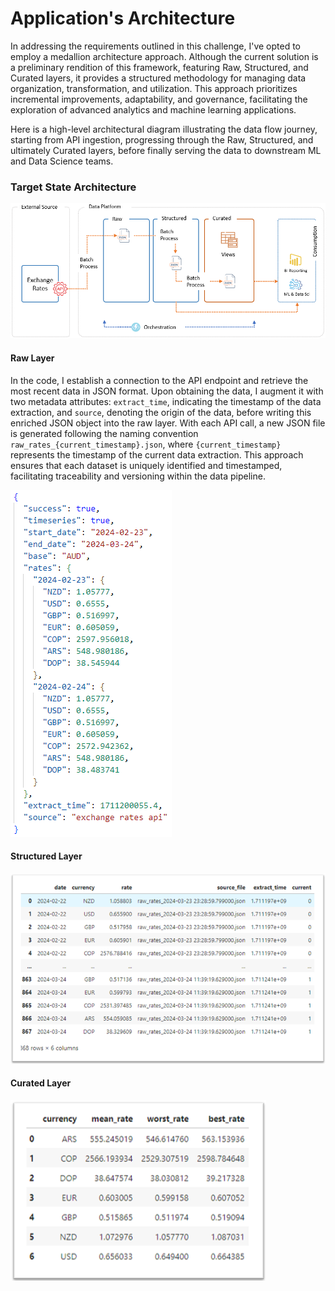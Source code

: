 # Application's Architecture

In addressing the requirements outlined in this challenge, I've opted to employ a medallion architecture approach. Although the current solution is a preliminary rendition of this framework, featuring Raw, Structured, and Curated layers, it provides a structured methodology for managing data organization, transformation, and utilization. This approach prioritizes incremental improvements, adaptability, and governance, facilitating the exploration of advanced analytics and machine learning applications.

Here is a high-level architectural diagram illustrating the data flow journey, starting from API ingestion, progressing through the Raw, Structured, and ultimately Curated layers, before finally serving the data to downstream ML and Data Science teams.

### Target State Architecture
![Target Architecture](./img/architecture-diagram.png)

#### Raw Layer
In the code, I establish a connection to the API endpoint and retrieve the most recent data in JSON format. Upon obtaining the data, I augment it with two metadata attributes: `extract_time`, indicating the timestamp of the data extraction, and `source`, denoting the origin of the data, before writing this enriched JSON object into the raw layer. With each API call, a new JSON file is generated following the naming convention `raw_rates_{current_timestamp}.json`, where `{current_timestamp}` represents the timestamp of the current data extraction. This approach ensures that each dataset is uniquely identified and timestamped, facilitating traceability and versioning within the data pipeline.


![Raw json file](./img/raw.png)


#### Structured Layer
![Structured json file](./img/structured.png)


#### Curated Layer
![Curated json file](./img/curated.png)
